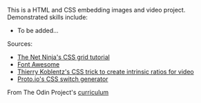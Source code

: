 This is a HTML and CSS embedding images and video project. Demonstrated skills include:
* To be added...

Sources:
* [The Net Ninja's CSS grid tutorial](https://www.youtube.com/playlist?list=PL4cUxeGkcC9itC4TxYMzFCfveyutyPOCY)
* [Font Awesome](https://fontawesome.com)
* [Thierry Koblentz's CSS trick to create intrinsic ratios for video](https://alistapart.com/article/creating-intrinsic-ratios-for-video)
* [Proto.io's CSS switch generator](https://proto.io/freebies/onoff)

From The Odin Project's [curriculum](https://www.theodinproject.com/courses/html5-and-css3/lessons/embedding-images-and-video)